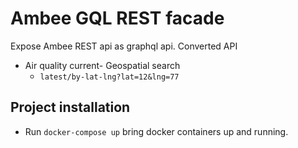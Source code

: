 # Ambee GQL REST facade

Expose Ambee REST api as graphql api.
Converted API
- Air quality current- Geospatial search
    -  `latest/by-lat-lng?lat=12&lng=77`

## Project installation

- Run `docker-compose up` bring docker containers up and running. 
